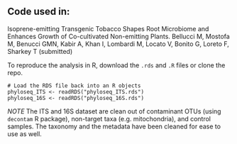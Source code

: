## Code used in:

Isoprene-emitting Transgenic Tobacco Shapes Root Microbiome and Enhances Growth of Co-cultivated Non-emitting Plants. Bellucci M, Mostofa M, Benucci GMN, Kabir A, Khan I, Lombardi M, Locato V, Bonito G, Loreto F, Sharkey T (submitted)

To reproduce the analysis in R, download the `.rds` and `.R` files or clone the repo. 

```
# Load the RDS file back into an R objects
phyloseq_ITS <- readRDS("phyloseq_ITS.rds")
phyloseq_16S <- readRDS("phyloseq_16S.rds")
```
_NOTE_ The ITS and 16S dataset are clean out of contaminant OTUs (using `decontam` R package), non-target taxa (e.g. mitochondria), and control samples. The taxonomy and the metadata have been cleaned for ease to use as well. 
